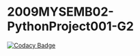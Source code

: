 # 2009MYSEMB02-PythonProject001-G2
[![Codacy Badge](https://api.codacy.com/project/badge/Grade/2c91cba67ccb466ba05bcef208015be6)](https://app.codacy.com/gh/Genesis99002497/2009MYSEMB02-PythonProject001-G2?utm_source=github.com&utm_medium=referral&utm_content=Genesis99002497/2009MYSEMB02-PythonProject001-G2&utm_campaign=Badge_Grade)